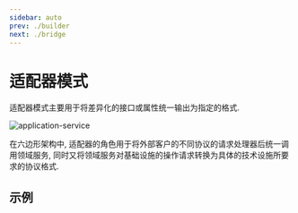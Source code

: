```yaml
---
sidebar: auto
prev: ./builder
next: ./bridge
---
```


# 适配器模式

适配器模式主要用于将差异化的接口或属性统一输出为指定的格式. 

![application-service](https://cdn.jsdelivr.net/gh/NiceAshin/FileStore/blogImage/DDD-2.png)

在六边形架构中, 适配器的角色用于将外部客户的不同协议的请求处理器后统一调用领域服务, 同时又将领域服务对基础设施的操作请求转换为具体的技术设施所要求的协议格式. 

## 示例



